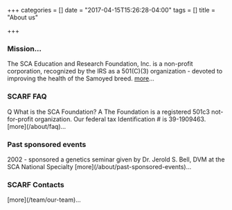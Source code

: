 +++
categories = []
date = "2017-04-15T15:26:28-04:00"
tags = []
title = "About us"

+++

<div class="heading mb-small">
<h3>Mission...</h3>
</div>

The SCA Education and Research Foundation, Inc. is a non-profit corporation, recognized by the IRS as a 501(C)(3) organization - devoted to improving the health of the Samoyed breed. [more](/about/our-mission)...

<div class="heading mb-small">
<h3>SCARF FAQ</h3>
</div>
Q What is the SCA Foundation? A The Foundation is a registered 501c3 not-for-profit organization. Our federal tax Identification # is 39-1909463. [more](/about/faq)...


<div class="heading mb-small">
<h3>Past sponsored events</h3>
</div>
2002 - sponsored a genetics seminar given by Dr. Jerold S. Bell, DVM at the SCA National Specialty [more](/about/past-sponsored-events)...


<div class="heading mb-small">
<h3>SCARF Contacts</h3>
</div>
[more](/team/our-team)...
